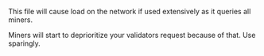 This file will cause load on the network if used extensively as it queries all miners.

Miners will start to deprioritize your validators request because of that. Use sparingly.